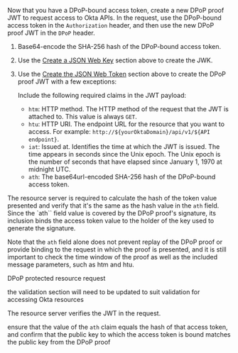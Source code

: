 Now that you have a DPoP-bound access token, create a new DPoP proof JWT to request access to Okta APIs. In the request, use the DPoP-bound access token in the `Authorization` header, and then use the new DPoP proof JWT in the `DPoP` header.

1. Base64-encode the SHA-256 hash of the DPoP-bound access token.
1. Use the [Create a JSON Web Key](#create-a-json-web-key) section above to create the JWK.
1. Use the [Create the JSON Web Token](#create-the-json-web-token) section above to create the DPoP proof JWT with a few exceptions:

    Include the following required claims in the JWT payload:

    * `htm`: HTTP method. The HTTP method of the request that the JWT is attached to. This value is always `GET`.
    * `htu`: HTTP URI. The endpoint URL for the resource that you want to access. For example: `http://${yourOktaDomain}/api/v1/${API endpoint}`.
    * `iat`: Issued at. Identifies the time at which the JWT is issued. The time appears in seconds since the Unix epoch. The Unix epoch is the number of seconds that have elapsed since January 1, 1970 at midnight UTC.
    * `ath`: The base64url-encoded SHA-256 hash of the DPoP-bound access token.



The resource server is required to calculate the hash of the token value presented and verify that it's the same as the hash value in the `ath` field. Since the `ath`` field value is covered by the DPoP proof's signature, its inclusion binds the access token value to the holder of the key used to generate the signature.

Note that the `ath` field alone does not prevent replay of the DPoP proof or provide binding to the request in which the proof is presented, and it is still important to check the time window of the proof as well as the included message parameters, such as htm and htu.


DPoP protected resource request

the validation section will need to be updated to suit validation for accessing Okta resources

The resource server verifies the JWT in the request.

ensure that the value of the `ath` claim equals the hash of that access token, and
confirm that the public key to which the access token is bound matches the public key from the DPoP proof